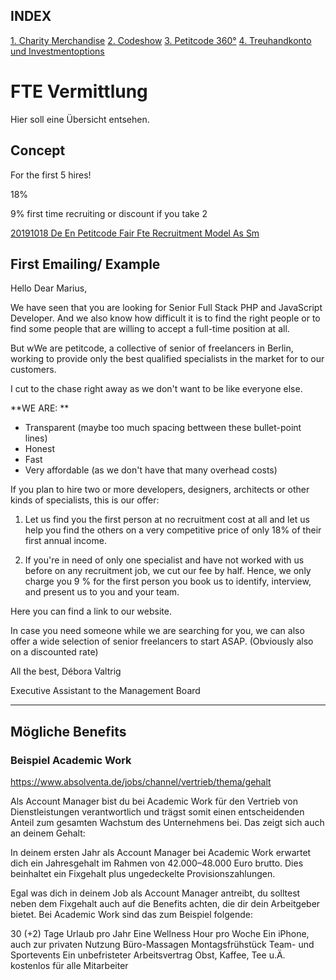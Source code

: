<!-- TITLE: Company -->
<!-- SUBTITLE: A quick summary of Company -->


## INDEX

<a href="https://wiki.petitcode.com/company/charity-merchandise">1. Charity Merchandise</a>
<a href="https://wiki.petitcode.com/company/codeshow">2. Codeshow</a>
<a href="https://wiki.petitcode.com/company/petitcode-360">3. Petitcode 360°</a>
<a href="https://wiki.petitcode.com/company/treuhandkonto-investmentoption">4. Treuhandkonto und Investmentoptions</a>
 

# FTE Vermittlung 

Hier soll eine Übersicht entsehen. 


## Concept 

For the first 5 hires!

18% 

9% first time recruiting or discount if you take 2 

[20191018 De En Petitcode Fair Fte Recruitment Model As Sm](/uploads/20191018-de-en-petitcode-fair-fte-recruitment-model-as-sm.xlsx "20191018 De En Petitcode Fair Fte Recruitment Model As Sm")

## First Emailing/ Example

Hello Dear Marius,

 

We have seen that you are looking for Senior Full Stack PHP  and JavaScript Developer. And we also know how difficult it is to find the right people or to find some people that are willing to accept a full-time position at all.

But wWe are petitcode, a collective of senior of freelancers in Berlin, working to provide only the best qualified specialists in the market for to our customers.

I cut to the chase right away as we don't want to be like everyone else. 

**WE ARE: **
- Transparent (maybe too much spacing bettween these bullet-point lines)
- Honest 
- Fast 
- Very affordable (as we don't have that many overhead costs)

If you plan to hire two or more developers, designers, architects or other kinds of specialists, this is our offer:

1. Let us find you the first person at no recruitment cost at all and let us help you find the others on a very competitive price of only 18% of their first annual income. 

2. If you're in need of only one specialist and have not worked with us before on any recruitment job, we cut our fee by half. Hence, we only charge you 9 % for the first person you book us to identify, interview, and present us to you and your team.

Here you can find a link to our website.

In case you need someone while we are searching for you, we can also offer a wide selection of senior freelancers to start ASAP. (Obviously also on a discounted rate)

 

All the best,
Débora Valtrig

Executive Assistant to the Management Board 


----------




## Mögliche Benefits 

### Beispiel Academic Work

https://www.absolventa.de/jobs/channel/vertrieb/thema/gehalt

Als Account Manager bist du bei Academic Work für den Vertrieb von Dienstleistungen verantwortlich und trägst somit einen entscheidenden Anteil zum gesamten Wachstum des Unternehmens bei. Das zeigt sich auch an deinem Gehalt:

In deinem ersten Jahr als Account Manager bei Academic Work erwartet dich ein Jahresgehalt im Rahmen von 42.000–48.000 Euro brutto. Dies beinhaltet ein Fixgehalt plus ungedeckelte Provisionszahlungen.

Egal was dich in deinem Job als Account Manager antreibt, du solltest neben dem Fixgehalt auch auf die Benefits achten, die dir dein Arbeitgeber bietet. Bei Academic Work sind das zum Beispiel folgende:

30 (+2) Tage Urlaub pro Jahr
Eine Wellness Hour pro Woche
Ein iPhone, auch zur privaten Nutzung
Büro-Massagen
Montagsfrühstück
Team- und Sportevents
Ein unbefristeter Arbeitsvertrag
Obst, Kaffee, Tee u.Ä. kostenlos für alle Mitarbeiter






